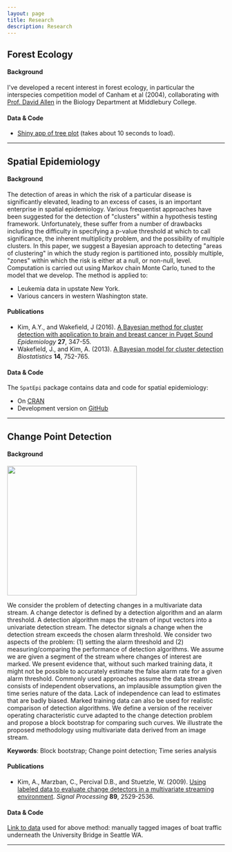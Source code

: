 ```yaml
---
layout: page
title: Research
description: Research
---
```


## Forest Ecology

#### **Background**

I've developed a recent interest in forest ecology, in particular the interspecies 
competition model of Canham et al (2004), collaborating with [Prof. David
Allen](http://www.middlebury.edu/academics/bio/faculty/node/352418) in the
Biology Department at Middlebury College.

#### **Data & Code**

* [Shiny app of tree plot](https://beta.rstudioconnect.com/connect/#/apps/2828/) 
(takes about 10 seconds to load).



<hr>


## Spatial Epidemiology

#### **Background**

The detection of areas in which the risk of a particular disease is 
significantly elevated, leading to an excess of cases, is an important 
enterprise in spatial epidemiology. Various frequentist approaches have been 
suggested for the detection of "clusters" within a hypothesis testing framework.
Unfortunately, these suffer from a number of drawbacks including the difficulty 
in specifying a p-value threshold at which to call significance, the inherent 
multiplicity problem, and the possibility of multiple clusters. In this paper, 
we suggest a Bayesian approach to detecting "areas of clustering" in which the 
study region is partitioned into, possibly multiple, "zones" within which the 
risk is either at a null, or non-null, level. Computation is carried out using 
Markov chain Monte Carlo, tuned to the model that we develop. The method is
applied to:

* Leukemia data in upstate New York.
* Various cancers in western Washington state.

#### **Publications**

* Kim, A.Y., and Wakefield, J (2016). [A Bayesian method for cluster detection with application to brain and breast cancer in Puget Sound](http://www.ncbi.nlm.nih.gov/pubmed/26841056) *Epidemiology* **27**, 347-55.
* Wakefield, J., and Kim, A. (2013). [A Bayesian model for cluster detection](http://biostatistics.oxfordjournals.org/content/14/4/752)
*Biostatistics* **14**, 752-765.

#### **Data & Code**

The `SpatEpi` package contains data and code for spatial epidemiology:

* On [CRAN](http://cran.r-project.org/package=SpatialEpi)
* Development version on [GitHub](https://github.com/rudeboybert/SpatialEpi)


<hr>


## Change Point Detection

#### **Background**

<img src="{{BASE_PATH}}/assets/images/university_bridge.jpg" width="300">

We consider the problem of detecting changes in a multivariate
data stream. A change detector is defined by a detection algorithm and an alarm
threshold. A detection algorithm maps the stream of input vectors into a
univariate detection stream. The detector signals a change when the detection
stream exceeds the chosen alarm threshold. We consider two aspects of the
problem: (1) setting the alarm threshold and (2) measuring/comparing the
performance of detection algorithms. We assume we are given a segment of the
stream where changes of interest are marked. We present evidence that, without
such marked training data, it might not be possible to accurately estimate the
false alarm rate for a given alarm threshold. Commonly used approaches assume
the data stream consists of independent observations, an implausible assumption
given the time series nature of the data. Lack of independence can lead to
estimates that are badly biased. Marked training data can also be used for
realistic comparison of detection algorithms. We define a version of the
receiver operating characteristic curve adapted to the change detection problem
and propose a block bootstrap for comparing such curves. We illustrate the
proposed methodology using multivariate data derived from an image stream.

**Keywords**: Block bootstrap; Change point detection; Time series analysis

#### **Publications**

* Kim, A., Marzban, C., Percival D.B., and Stuetzle, W. (2009). [Using labeled data to evaluate change detectors in a multivariate streaming environment](http://www.sciencedirect.com/science/article/pii/S016516840900173X). *Signal Processing* **89**, 2529-2536.

#### **Data & Code**

[Link to data](http://www.stat.washington.edu/research/changedetection/) used for above method: manually tagged images of boat traffic
underneath the University Bridge in Seattle WA.


<hr>


<!--
## Curriculum Vitae

Click [here](CV/Kim_CV.pdf) for my CV.
-->
